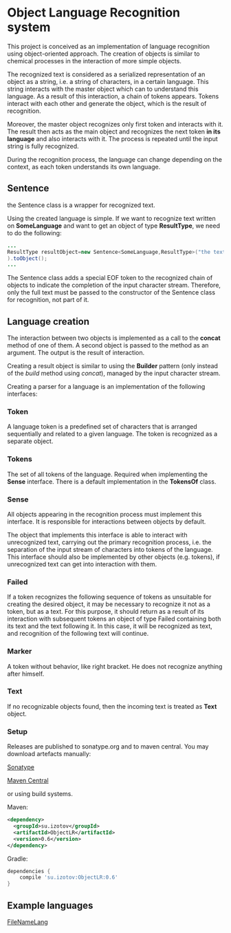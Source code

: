 # Object Language Recognition system

This project is conceived as an implementation of language recognition using 
object-oriented approach. The creation of objects is similar to chemical 
processes in the interaction of more simple objects.

The recognized text is considered as a serialized representation of an object as a string, i.e. a
 string of characters, in a certain language. This string interacts with the master object which 
 can to understand this language. As a result of this interaction, a chain of tokens appears.
 Tokens interact with each other and generate the object, which is the result of recognition.
 
 Moreover, the master object recognizes only first token and interacts with it. The result then 
 acts as the main object and recognizes the next token **in its language** and also interacts with
  it. The process is repeated until the input string is fully recognized.
  
  During the recognition process, the language can change depending on the context, as each token
   understands its own language.

## Sentence
the Sentence class is a wrapper for recognized text.

Using the created language is simple. If we want to recognize text written on **SomeLanguage** and 
want to get an object of type **ResultType**, we need to do the following:

```java
...
ResultType resultObject=new Sentence<SomeLanguage,ResultType>("the text for recognition", new SomeLanguage()
).toObject();
...
```

The Sentence class adds a special EOF token to the recognized chain of objects to indicate the completion
of the input character stream. Therefore, only the full text must be passed to the constructor of the
Sentence class for recognition, not part of it.

## Language creation

The interaction between two objects is implemented as a call to the **concat** method of one of them.
 A second object is passed to the method as an argument. The output is the result of interaction.
 
 Creating a result object is similar to using the **Builder** pattern (only instead of the 
 *build* method using *concat*), managed by the input character stream.
 
Creating a parser for a language is an implementation of the following interfaces:

### Token
A language token is a predefined set of characters that is arranged sequentially and related to 
a given language. The token is recognized as a separate object.
### Tokens
The set of all tokens of the language. Required when implementing the **Sense** interface. There
  is a default implementation in the **TokensOf** class.

### Sense
All objects appearing in the recognition process must implement this interface. It is responsible
 for interactions between objects by default.

The object that implements this interface is able to interact with 
unrecognized text, carrying out the primary recognition process, i.e. the separation of 
the input stream of characters into tokens of the language.
This interface should also be implemented by other objects (e.g. tokens), if unrecognized text 
can get into interaction with them.

### Failed

If a token recognizes the following sequence of tokens as unsuitable for creating the desired
object, it may be necessary to recognize it not as a token, but as a text. For this purpose,
it should return as a result of its interaction with subsequent tokens an object of type
Failed containing both its text and the text following it. In this case, it will be
recognized as text, and recognition of the following text will continue.

### Marker

A token without behavior, like right bracket. He does not recognize anything after himself.

### Text

If no recognizable objects found, then the incoming text is treated as **Text** object.

### Setup

Releases are published to sonatype.org and to maven central. You may download artefacts manually:

[Sonatype](https://oss.sonatype.org/content/groups/staging/su/izotov/ObjectLR/)

[Maven Central](http://repo1.maven.org/maven2/su/izotov/ObjectLR/)

or using build systems.

Maven:

```xml
<dependency>
  <groupId>su.izotov</groupId>
  <artifactId>ObjectLR</artifactId>
  <version>0.6</version>
</dependency>
```

Gradle:

```groovy
dependencies {
    compile 'su.izotov:ObjectLR:0.6'
}
```
 
## Example languages

[FileNameLang](https://github.com/vizotov/FileNameLang)

